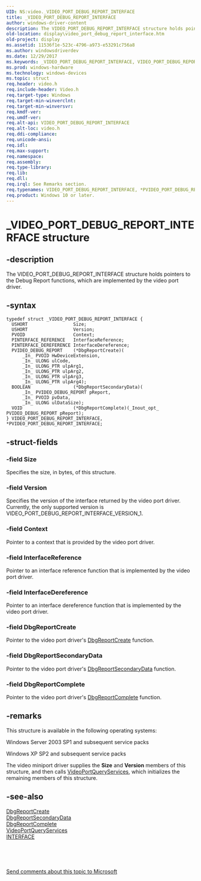```yaml
---
UID: NS:video._VIDEO_PORT_DEBUG_REPORT_INTERFACE
title: _VIDEO_PORT_DEBUG_REPORT_INTERFACE
author: windows-driver-content
description: The VIDEO_PORT_DEBUG_REPORT_INTERFACE structure holds pointers to the Debug Report functions, which are implemented by the video port driver.
old-location: display\video_port_debug_report_interface.htm
old-project: display
ms.assetid: 11536f1e-523c-4796-a973-e53291c756a8
ms.author: windowsdriverdev
ms.date: 12/29/2017
ms.keywords: _VIDEO_PORT_DEBUG_REPORT_INTERFACE, VIDEO_PORT_DEBUG_REPORT_INTERFACE, *PVIDEO_PORT_DEBUG_REPORT_INTERFACE
ms.prod: windows-hardware
ms.technology: windows-devices
ms.topic: struct
req.header: video.h
req.include-header: Video.h
req.target-type: Windows
req.target-min-winverclnt: 
req.target-min-winversvr: 
req.kmdf-ver: 
req.umdf-ver: 
req.alt-api: VIDEO_PORT_DEBUG_REPORT_INTERFACE
req.alt-loc: video.h
req.ddi-compliance: 
req.unicode-ansi: 
req.idl: 
req.max-support: 
req.namespace: 
req.assembly: 
req.type-library: 
req.lib: 
req.dll: 
req.irql: See Remarks section.
req.typenames: VIDEO_PORT_DEBUG_REPORT_INTERFACE, *PVIDEO_PORT_DEBUG_REPORT_INTERFACE
req.product: Windows 10 or later.
---
```


# _VIDEO_PORT_DEBUG_REPORT_INTERFACE structure



## -description
The VIDEO_PORT_DEBUG_REPORT_INTERFACE structure holds pointers to the Debug Report functions, which are implemented by the video port driver.



## -syntax

````
typedef struct _VIDEO_PORT_DEBUG_REPORT_INTERFACE {
  USHORT                 Size;
  USHORT                 Version;
  PVOID                  Context;
  PINTERFACE_REFERENCE   InterfaceReference;
  PINTERFACE_DEREFERENCE InterfaceDereference;
  PVIDEO_DEBUG_REPORT    (*DbgReportCreate)(
      _In_ PVOID HwDeviceExtension, 
      _In_ ULONG ulCode, 
      _In_ ULONG_PTR ulpArg1, 
      _In_ ULONG_PTR ulpArg2, 
      _In_ ULONG_PTR ulpArg3, 
      _In_ ULONG_PTR ulpArg4);
  BOOLEAN                (*DbgReportSecondaryData)(
      _In_ PVIDEO_DEBUG_REPORT pReport, 
      _In_ PVOID pvData, 
      _In_ ULONG ulDataSize);
  VOID                   (*DbgReportComplete)(_Inout_opt_ PVIDEO_DEBUG_REPORT pReport);
} VIDEO_PORT_DEBUG_REPORT_INTERFACE, *PVIDEO_PORT_DEBUG_REPORT_INTERFACE;
````


## -struct-fields

### -field Size

Specifies the size, in bytes, of this structure.


### -field Version

Specifies the version of the interface returned by the video port driver. Currently, the only supported version is VIDEO_PORT_DEBUG_REPORT_INTERFACE_VERSION_1.


### -field Context

Pointer to a context that is provided by the video port driver.


### -field InterfaceReference

Pointer to an interface reference function that is implemented by the video port driver.


### -field InterfaceDereference

Pointer to an interface dereference function that is implemented by the video port driver.


### -field DbgReportCreate

Pointer to the video port driver's <a href="https://msdn.microsoft.com/library/windows/hardware/ff549088">DbgReportCreate</a> function. 


### -field DbgReportSecondaryData

Pointer to the video port driver's <a href="https://msdn.microsoft.com/library/windows/hardware/ff549099">DbgReportSecondaryData</a> function. 


### -field DbgReportComplete

Pointer to the video port driver's <a href="https://msdn.microsoft.com/library/windows/hardware/ff549080">DbgReportComplete</a> function. 


## -remarks
This structure is available in the following operating systems:

Windows Server 2003 SP1 and subsequent service packs

Windows XP SP2 and subsequent service packs

The video miniport driver supplies the <b>Size</b> and <b>Version</b> members of this structure, and then calls <a href="..\video\nf-video-videoportqueryservices.md">VideoPortQueryServices</a>, which initializes the remaining members of this structure.


## -see-also
<dl>
<dt>
<a href="https://msdn.microsoft.com/library/windows/hardware/ff549088">DbgReportCreate</a>
</dt>
<dt>
<a href="https://msdn.microsoft.com/library/windows/hardware/ff549099">DbgReportSecondaryData</a>
</dt>
<dt>
<a href="https://msdn.microsoft.com/library/windows/hardware/ff549080">DbgReportComplete</a>
</dt>
<dt>
<a href="..\video\nf-video-videoportqueryservices.md">VideoPortQueryServices</a>
</dt>
<dt>
<a href="..\wdm\ns-wdm-_interface.md">INTERFACE</a>
</dt>
</dl>
 

 

<a href="mailto:wsddocfb@microsoft.com?subject=Documentation%20feedback [display\display]:%20VIDEO_PORT_DEBUG_REPORT_INTERFACE structure%20 RELEASE:%20(12/29/2017)&amp;body=%0A%0APRIVACY STATEMENT%0A%0AWe use your feedback to improve the documentation. We don't use your email address for any other purpose, and we'll remove your email address from our system after the issue that you're reporting is fixed. While we're working to fix this issue, we might send you an email message to ask for more info. Later, we might also send you an email message to let you know that we've addressed your feedback.%0A%0AFor more info about Microsoft's privacy policy, see http://privacy.microsoft.com/en-us/default.aspx." title="Send comments about this topic to Microsoft">Send comments about this topic to Microsoft</a>

